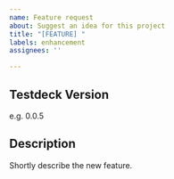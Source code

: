 ```yaml
---
name: Feature request
about: Suggest an idea for this project
title: "[FEATURE] "
labels: enhancement
assignees: ''

---
```


## Testdeck Version

e.g. 0.0.5

## Description

Shortly describe the new feature.
